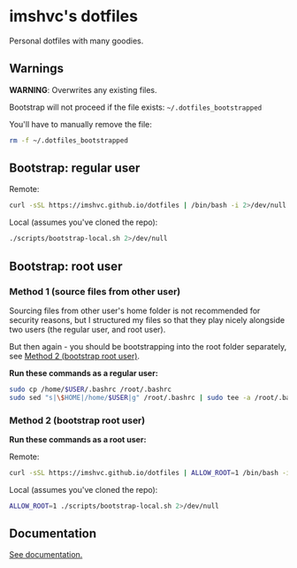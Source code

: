 # imshvc's dotfiles

Personal dotfiles with many goodies.

## Warnings

**WARNING**: Overwrites any existing files.

Bootstrap will not proceed if the file exists: `~/.dotfiles_bootstrapped`

You'll have to manually remove the file:

```bash
rm -f ~/.dotfiles_bootstrapped
```

## Bootstrap: regular user

Remote:

```bash
curl -sSL https://imshvc.github.io/dotfiles | /bin/bash -i 2>/dev/null
```

Local (assumes you've cloned the repo):

```bash
./scripts/bootstrap-local.sh 2>/dev/null
```

## Bootstrap: root user

### Method 1 (source files from other user)

Sourcing files from other user's home folder is not recommended
for security reasons, but I structured my files so that they play
nicely alongside two users (the regular user, and root user).

But then again - you should be bootstrapping into the root folder
separately, see [Method 2 (bootstrap root user)](#method-2-bootstrap-root-user).

**Run these commands as a regular user:**

```bash
sudo cp /home/$USER/.bashrc /root/.bashrc
sudo sed "s|\$HOME|/home/$USER|g" /root/.bashrc | sudo tee -a /root/.bashrc >&/dev/null
```

### Method 2 (bootstrap root user)

**Run these commands as a root user:**

Remote:

```bash
curl -sSL https://imshvc.github.io/dotfiles | ALLOW_ROOT=1 /bin/bash -i 2>/dev/null
```

Local (assumes you've cloned the repo):

```bash
ALLOW_ROOT=1 ./scripts/bootstrap-local.sh 2>/dev/null
```

## Documentation

[See documentation.](./DOCUMENTATION.md)
